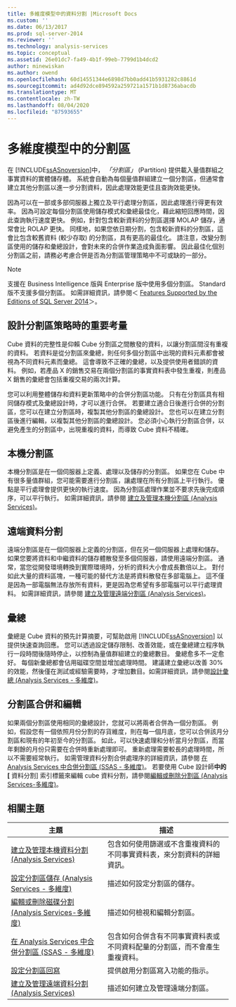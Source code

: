 ```yaml
---
title: 多維度模型中的資料分割 |Microsoft Docs
ms.custom: ''
ms.date: 06/13/2017
ms.prod: sql-server-2014
ms.reviewer: ''
ms.technology: analysis-services
ms.topic: conceptual
ms.assetid: 26e01dc7-fa49-4b1f-99eb-7799d1b4dcd2
author: minewiskan
ms.author: owend
ms.openlocfilehash: 60d14551344e6898d7bb0add41b5931282c8861d
ms.sourcegitcommit: ad4d92dce894592a259721a1571b1d8736abacdb
ms.translationtype: MT
ms.contentlocale: zh-TW
ms.lasthandoff: 08/04/2020
ms.locfileid: "87593655"
---
```

# <a name="partitions-in-multidimensional-models"></a>多維度模型中的分割區
  在 [!INCLUDE[ssASnoversion](../../includes/ssasnoversion-md.md)]中， *「分割區」* (Partition) 提供載入量值群組之事實資料的實體儲存體。 系統會自動為每個量值群組建立一個分割區，但通常會建立其他分割區以進一步分割資料，因此處理效能更佳且查詢效能更快。  
  
 因為可以在一部或多部伺服器上獨立及平行處理分割區，因此處理進行得更有效率。 因為可設定每個分割區使用儲存模式和彙總最佳化，藉此縮短回應時間，因此查詢執行速度更快。 例如，針對包含較新資料的分割區選擇 MOLAP 儲存，通常會比 ROLAP 更快。 同樣地，如果您依日期分割，包含較新資料的分割區，這會比包含較舊資料 (較少存取) 的分割區，具有更高的最佳化。 請注意，改變分割區使用的儲存和彙總設計，會對未來的合併作業造成負面影響。 因此最佳化個別分割區之前，請務必考慮合併是否為分割區管理策略中不可或缺的一部分。  
  
> [!NOTE]  
>  支援在 Business Intelligence 版與 Enterprise 版中使用多個分割區。 Standard 版不支援多個分割區。 如需詳細資訊，請參閱＜ [Features Supported by the Editions of SQL Server 2014](../../getting-started/features-supported-by-the-editions-of-sql-server-2014.md)＞。  
  
## <a name="important-considerations-when-designing-a-partitioning-strategy"></a>設計分割區策略時的重要考量  
 Cube 資料的完整性是仰賴 Cube 分割區之間散發的資料，以讓分割區間沒有重複的資料。 若資料是從分割區來彙總，則任何多個分割區中出現的資料元素都會被視為不同資料元素而彙總。 這會導致不正確的彙總，以及提供使用者錯誤的資料。 例如，若產品 X 的銷售交易在兩個分割區的事實資料表中發生重複，則產品 X 銷售的彙總會包括重複交易的兩次計算。  
  
 您可以利用整體儲存和資料更新策略中的合併分割區功能。 只有在分割區具有相同儲存模式及彙總設計時，才可以進行合併。 若要建立適合日後進行合併的分割區，您可以在建立分割區時，複製其他分割區的彙總設計。 您也可以在建立分割區後進行編輯，以複製其他分割區的彙總設計。 您必須小心執行分割區合併，以避免產生的分割區中，出現重複的資料，而導致 Cube 資料不精確。  
  
## <a name="local-partitions"></a>本機分割區  
 本機分割區是在一個伺服器上定義、處理以及儲存的分割區。 如果您在 Cube 中有很多量值群組，您可能需要進行分割區，讓處理在所有分割區上平行執行。 優點是平行處理會提供更快的執行速度。 因為分割區處理作業並不要求先後完成順序，可以平行執行。 如需詳細資訊，請參閱 [建立及管理本機分割區 &#40;Analysis Services&#41;](create-and-manage-a-local-partition-analysis-services.md)。  
  
## <a name="remote-partitions"></a>遠端資料分割  
 遠端分割區是在一個伺服器上定義的分割區，但在另一個伺服器上處理和儲存。 如果您要將資料和中繼資料的儲存體散發至多個伺服器，請使用遠端分割區。 通常，當您從開發環境轉換到實際環境時，分析的資料大小會成長數倍以上。 對付如此大量的資料區塊，一種可能的替代方法是將資料散發在多部電腦上。 這不僅是因為一部電腦無法存放所有資料，更是因為您希望有多部電腦可以平行處理資料。 如需詳細資訊，請參閱 [建立及管理遠端分割區 &#40;Analysis Services&#41;](create-and-manage-a-remote-partition-analysis-services.md)。  
  
## <a name="aggregations"></a>彙總  
 彙總是 Cube 資料的預先計算摘要，可幫助啟用 [!INCLUDE[ssASnoversion](../../includes/ssasnoversion-md.md)] 以提供快速查詢回應。 您可以透過設定儲存限制、改善效能，或在彙總建立程序執行一段時間後隨時停止，以控制為量值群組建立的彙總數目。 彙總愈多不一定愈好。 每個新彙總都會佔用磁碟空間並增加處理時間。 建議建立彙總以改善 30% 的效能，然後僅在測試或經驗需要時，才增加數目。如需詳細資訊，請參閱[設計彙總 &#40;Analysis Services - 多維度&#41;](designing-aggregations-analysis-services-multidimensional.md)。  
  
## <a name="partition-merging-and-editing"></a>分割區合併和編輯  
 如果兩個分割區使用相同的彙總設計，您就可以將兩者合併為一個分割區。 例如，假設您有一個依照月份分割的存貨維度，則在每一個月底，您可以合併該月分割區和現有的年初至今的分割區。 如此，可以快速處理和分析當月分割區，而當年剩餘的月份只需要在合併時重新處理即可。 重新處理需要較長的處理時間，所以不需要經常執行。 如需管理資料分割合併處理序的詳細資訊，請參閱 [在 Analysis Services 中合併分割區 &#40;SSAS - 多維度&#41;](merge-partitions-in-analysis-services-ssas-multidimensional.md)。 若要使用 Cube 設計師**中的 [** 資料分割] 索引標籤來編輯 cube 資料分割，請參閱[編輯或刪除分割區 &#40;Analysis Services-多維度&#41;](edit-or-delete-partitions-analyisis-services-multidimensional.md)。  
  
## <a name="related-topics"></a>相關主題  
  
|主題|描述|  
|-----------|-----------------|  
|[建立及管理本機資料分割 &#40;Analysis Services&#41;](create-and-manage-a-local-partition-analysis-services.md)|包含如何使用篩選或不含重複資料的不同事實資料表，來分割資料的詳細資訊。|  
|[設定分割區儲存 &#40;Analysis Services - 多維度&#41;](set-partition-storage-analysis-services-multidimensional.md)|描述如何設定分割區的儲存。|  
|[編輯或刪除磁碟分割 &#40;Analysis Services-多維度&#41;](edit-or-delete-partitions-analyisis-services-multidimensional.md)|描述如何檢視和編輯分割區。|  
|[在 Analysis Services 中合併分割區 &#40;SSAS - 多維度&#41;](merge-partitions-in-analysis-services-ssas-multidimensional.md)|包含如何合併含有不同事實資料表或不同資料配量的分割區，而不會產生重複資料。|  
|[設定分割區回寫](set-partition-writeback.md)|提供啟用分割區寫入功能的指示。|  
|[建立及管理遠端資料分割 &#40;Analysis Services&#41;](create-and-manage-a-remote-partition-analysis-services.md)|描述如何建立及管理遠端分割區。|  
  
  
